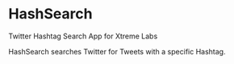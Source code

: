 HashSearch
==========

Twitter Hashtag Search App for Xtreme Labs

HashSearch searches Twitter for Tweets with a specific Hashtag.  
